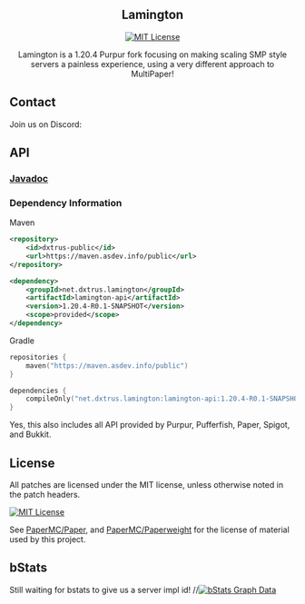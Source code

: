 <div align="center">

## Lamington

[![MIT License](https://img.shields.io/github/license/DXTRUS/Lamington?&logo=github)](LICENSE)

Lamington is a 1.20.4 Purpur fork focusing on making scaling SMP style servers a painless experience, using a very different approach to MultiPaper!

</div>

## Contact
Join us on Discord:

## API

### [Javadoc](https://maven.asdev.info/javadoc/public/net/dxtrus/lamington/lamington-api/1.20.4-R0.1-SNAPSHOT)

### Dependency Information
Maven
```xml
<repository>
    <id>dxtrus-public</id>
    <url>https://maven.asdev.info/public</url>
</repository>
```
```xml
<dependency>
    <groupId>net.dxtrus.lamington</groupId>
    <artifactId>lamington-api</artifactId>
    <version>1.20.4-R0.1-SNAPSHOT</version>
    <scope>provided</scope>
</dependency>
```

Gradle
```kotlin
repositories {
    maven("https://maven.asdev.info/public")
}
```
```kotlin
dependencies {
    compileOnly("net.dxtrus.lamington:lamington-api:1.20.4-R0.1-SNAPSHOT")
}
```

Yes, this also includes all API provided by Purpur, Pufferfish, Paper, Spigot, and Bukkit.

## License
All patches are licensed under the MIT license, unless otherwise noted in the patch headers.

[![MIT License](https://img.shields.io/github/license/PurpurMC/Purpur?&logo=github)](LICENSE)

See [PaperMC/Paper](https://github.com/PaperMC/Paper), and [PaperMC/Paperweight](https://github.com/PaperMC/paperweight) for the license of material used by this project.

## bStats
Still waiting for bstats to give us a server impl id!
//[![bStats Graph Data](https://bstats.org/signatures/server-implementation/Purpur.svg)](https://bstats.org/plugin/server-implementation/Purpur)
